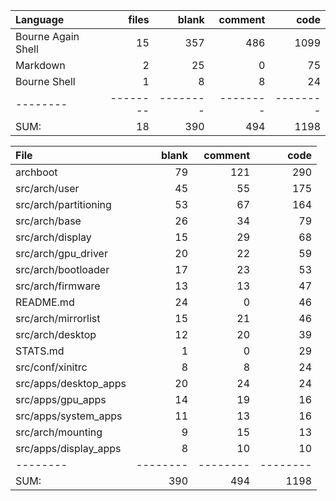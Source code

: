 Language|files|blank|comment|code
:-------|-------:|-------:|-------:|-------:
Bourne Again Shell|15|357|486|1099
Markdown|2|25|0|75
Bourne Shell|1|8|8|24
--------|--------|--------|--------|--------
SUM:|18|390|494|1198

File|blank|comment|code
:-------|-------:|-------:|-------:
archboot|79|121|290
src/arch/user|45|55|175
src/arch/partitioning|53|67|164
src/arch/base|26|34|79
src/arch/display|15|29|68
src/arch/gpu_driver|20|22|59
src/arch/bootloader|17|23|53
src/arch/firmware|13|13|47
README.md|24|0|46
src/arch/mirrorlist|15|21|46
src/arch/desktop|12|20|39
STATS.md|1|0|29
src/conf/xinitrc|8|8|24
src/apps/desktop_apps|20|24|24
src/apps/gpu_apps|14|19|16
src/apps/system_apps|11|13|16
src/arch/mounting|9|15|13
src/apps/display_apps|8|10|10
--------|--------|--------|--------
SUM:|390|494|1198
